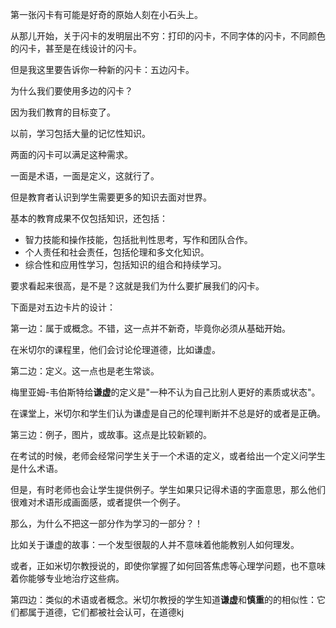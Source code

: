 第一张闪卡有可能是好奇的原始人刻在小石头上。

从那儿开始，关于闪卡的发明层出不穷：打印的闪卡，不同字体的闪卡，不同颜色的闪卡，甚至是在线设计的闪卡。

但是我这里要告诉你一种新的闪卡：五边闪卡。

为什么我们要使用多边的闪卡？

因为我们教育的目标变了。

以前，学习包括大量的记忆性知识。

两面的闪卡可以满足这种需求。

一面是术语，一面是定义，这就行了。

但是教育者认识到学生需要更多的知识去面对世界。

基本的教育成果不仅包括知识，还包括：

 - 智力技能和操作技能，包括批判性思考，写作和团队合作。
 - 个人责任和社会责任，包括伦理和多文化知识。  
 - 综合性和应用性学习，包括知识的组合和持续学习。

要求看起来很高，是不是？这就是我们为什么要扩展我们的闪卡。

下面是对五边卡片的设计：

第一边：属于或概念。不错，这一点并不新奇，毕竟你必须从基础开始。

在米切尔的课程里，他们会讨论伦理道德，比如谦虚。

第二边：定义。这一点也是老生常谈。

梅里亚姆-韦伯斯特给**谦虚**的定义是"一种不认为自己比别人更好的素质或状态"。

在课堂上，米切尔和学生们认为谦虚是自己的伦理判断并不总是好的或者是正确。

第三边：例子，图片，或故事。这点是比较新颖的。

在考试的时候，老师会经常问学生关于一个术语的定义，或者给出一个定义问学生是什么术语。

但是，有时老师也会让学生提供例子。学生如果只记得术语的字面意思，那么他们很难对术语形成画面感，或者提供一个例子。

那么，为什么不把这一部分作为学习的一部分？！

比如关于谦虚的故事：一个发型很靓的人并不意味着他能教别人如何理发。

或者，正如米切尔教授说的，即使你掌握了如何回答焦虑等心理学问题，也不意味着你能够专业地治疗这些病。

第四边：类似的术语或者概念。米切尔教授的学生知道**谦虚**和**慎重**的的相似性：它们都属于道德，它们都被社会认可，在道德kj


<!--stackedit_data:
eyJoaXN0b3J5IjpbLTE1MjQyNDc4NDQsLTU0MDAxNTU1MSwxNz
I2NTY4MzI1XX0=
-->